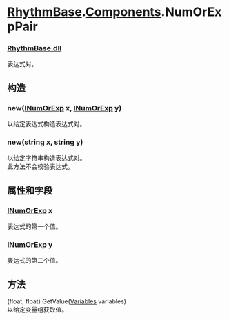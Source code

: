 # [RhythmBase](../../RadiationTherapy.md).[Components](../namespace/Components.md).NumOrExpPair  




### [RhythmBase.dll](../assembly/RhythmBase.md)  
表达式对。    
  


## 构造  
  




### new([INumOrExp](../interface/INumOrExp.md) x, [INumOrExp](../interface/INumOrExp.md) y)  
以给定表达式构造表达式对。  




### new(string x, string y)  
以给定字符串构造表达式对。  
此方法不会校验表达式。  
  


## 属性和字段  
  




### [INumOrExp](../interface/INumOrExp.md) x  
表达式的第一个值。  




### [INumOrExp](../interface/INumOrExp.md) y  
表达式的第二个值。  
  


## 方法  
  
(float, float) GetValue([Variables](../class/Variables.md) variables)  
以给定变量组获取值。